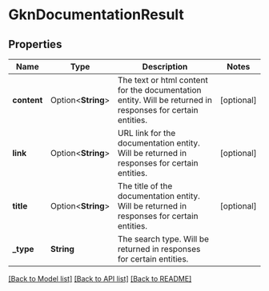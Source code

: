 # GknDocumentationResult

## Properties

Name | Type | Description | Notes
------------ | ------------- | ------------- | -------------
**content** | Option<**String**> | The text or html content for the documentation entity. Will be returned in responses for certain entities. | [optional]
**link** | Option<**String**> | URL link for the documentation entity. Will be returned in responses for certain entities. | [optional]
**title** | Option<**String**> | The title of the documentation entity. Will be returned in responses for certain entities. | [optional]
**_type** | **String** | The search type. Will be returned in responses for certain entities. | 

[[Back to Model list]](../README.md#documentation-for-models) [[Back to API list]](../README.md#documentation-for-api-endpoints) [[Back to README]](../README.md)


